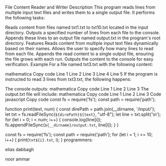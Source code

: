 File Content Reader and Writer
Description
This program reads lines from multiple input text files and writes them to a single output file. It performs the following tasks:

Reads content from files named txt1.txt to txt10.txt located in the input directory.
Outputs a specified number of lines from each file to the console.
Appends these lines to an output file named output.txt in the program's root directory.
Features
Reads content from multiple input text files dynamically based on their names.
Allows the user to specify how many lines to read from each file.
Appends the read content to a single output file, ensuring the file grows with each run.
Outputs the content to the console for easy verification.
Example
For a file named txt3.txt with the following content:

mathematica
Copy code
Line 1
Line 2
Line 3
Line 4
Line 5
If the program is instructed to read 3 lines from txt3.txt, the following happens:

The console outputs:
mathematica
Copy code
Line 1
Line 2
Line 3
The output.txt file will include:
mathematica
Copy code
Line 1
Line 2
Line 3
Code
javascript
Copy code
const fs = require('fs');
const path = require('path');

function print(text, num) {
    const direPath = path.join(__dirname, '/input/');
    let txt = fs.readFileSync(`${direPath}${text}`, "utf-8");
    let line = txt.split('\n');
    for (let i = 0; i < num; i++) {
        console.log(line[i]);
        fs.appendFileSync(`${__dirname}/output.txt`, line[i]);
    }
}

const fs = require('fs');
const path = require('path');
for (let i = 1; i <= 10; i++) {
    print(`txt${i}.txt`, i);
}
programmers:

elias dabbagh 

noor ammar
